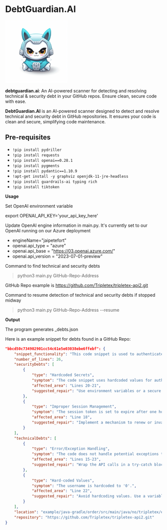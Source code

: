 # DebtGuardian.AI

<img src="assets/logo_DebtGuardianAI.png" alt="debtguardian.ai Logo" width="200"/>

**debtguardian.ai**: An AI-powered scanner for detecting and resolving technical &amp; security debt in your GitHub repos. Ensure clean, secure code with ease.

**DebtGuardian.AI** is an AI-powered scanner designed to detect and resolve technical and security debt in GitHub repositories. It ensures your code is clean and secure, simplifying code maintenance.

## Pre-requisites
- `!pip install pydriller`
- `!pip install requests`
- `!pip install openai==0.28.1`
- `!pip install pygments`
- `!pip install pydantic==1.10.9`
- `!apt-get install -y graphviz openjdk-11-jre-headless`
- `!pip install guardrails-ai typing rich`
- `!pip install tiktoken`


**Usage**


Set OpenAI environment variable

export OPENAI_API_KEY='your_api_key_here'


Update OpenAI engine information in main.py. It's currently set to our OpenAI running on our Azure deployment

- engineName="jaipetefort"
- openai.api_type = "azure"
- openai.api_base = "https://03.openai.azure.com/"
- openai.api_version = "2023-07-01-preview"


Command to find technical and security debts

>python3 main.py GitHub-Repo-Address

GitHub Repo example is https://github.com/Tripletex/tripletex-api2.git 

Command to resume detection of technical and security debts if stopped midway

>python3 main.py GitHub-Repo-Address  --resume 

**Output**

The program generates <GitHub Repo>_debts.json

Here is an example snippet for debts found in a GitHub Repo:

```json
"bbcd50c734902901cc54c61e5e03038ebe6ffebf": {
    "snippet_functionality": "This code snippet is used to authenticate a user with the Tripletex API using consumer and employee tokens. It creates a session token that is valid for one hour from the current time.",
    "number_of_lines": 26,
    "securityDebts": [
        {
            "type": "Hardcoded Secrets",
            "symptom": "The code snippet uses hardcoded values for authentication.",
            "affected_area": "Lines 20-21",
            "suggested_repair": "Use environment variables or a secure configuration file to store sensitive information such as tokens."
        },
        {
            "type": "Improper Session Management",
            "symptom": "The session token is set to expire after one hour without any mechanism for renewal or invalidation.",
            "affected_area": "Line 18",
            "suggested_repair": "Implement a mechanism to renew or invalidate the session token as needed."
        }
    ],
    "technicalDebts": [
        {
            "type": "Error/Exception Handling",
            "symptom": "The code does not handle potential exceptions that may be thrown by the Tripletex API.",
            "affected_area": "Lines 15-23",
            "suggested_repair": "Wrap the API calls in a try-catch block and handle potential exceptions appropriately."
        },
        {
            "type": "Hard-coded Values",
            "symptom": "The username is hardcoded to '0'.",
            "affected_area": "Line 22",
            "suggested_repair": "Avoid hardcoding values. Use a variable or constant instead."
        }
    ],
    "location": "example/java-gradle/order/src/main/java/no/tripletex/example/order/Example.java",
    "repository": "https://github.com/Tripletex/tripletex-api2.git"
}
